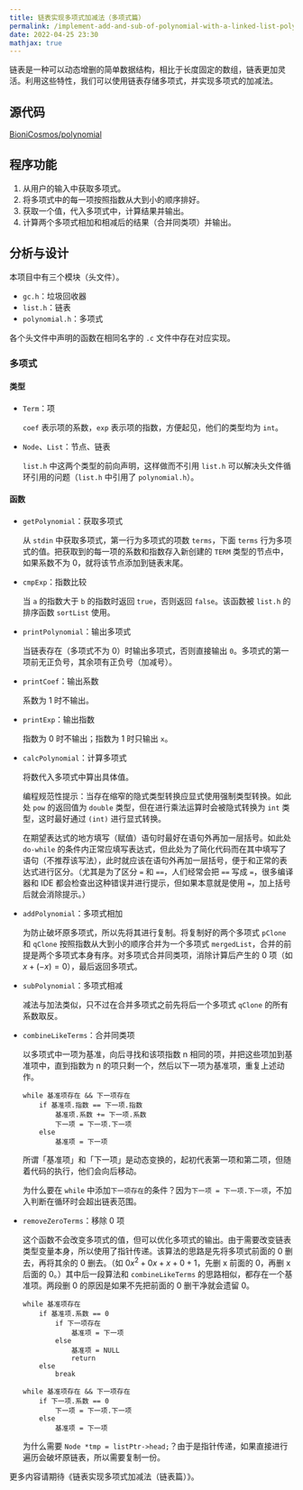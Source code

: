 ```yaml
---
title: 链表实现多项式加减法（多项式篇）
permalink: /implement-add-and-sub-of-polynomial-with-a-linked-list-polynomial/
date: 2022-04-25 23:30
mathjax: true
---
```

链表是一种可以动态增删的简单数据结构，相比于长度固定的数组，链表更加灵活。利用这些特性，我们可以使用链表存储多项式，并实现多项式的加减法。

<!--more-->

## 源代码

[BioniCosmos/polynomial](https://github.com/BioniCosmos/polynomial)

## 程序功能

1. 从用户的输入中获取多项式。
2. 将多项式中的每一项按照指数从大到小的顺序排好。
3. 获取一个值，代入多项式中，计算结果并输出。
4. 计算两个多项式相加和相减后的结果（合并同类项）并输出。

## 分析与设计

本项目中有三个模块（头文件）。

- `gc.h`：垃圾回收器
- `list.h`：链表
- `polynomial.h`：多项式

各个头文件中声明的函数在相同名字的 `.c` 文件中存在对应实现。

### 多项式

#### 类型

- `Term`：项

  `coef` 表示项的系数，`exp` 表示项的指数，方便起见，他们的类型均为 `int`。

- `Node`、`List`：节点、链表

  `list.h` 中这两个类型的前向声明，这样做而不引用 `list.h` 可以解决头文件循环引用的问题（`list.h` 中引用了 `polynomial.h`）。

#### 函数

- `getPolynomial`：获取多项式

  从 `stdin` 中获取多项式，第一行为多项式的项数 `terms`，下面 `terms` 行为多项式的值。把获取到的每一项的系数和指数存入新创建的 `TERM` 类型的节点中，如果系数不为 0，就将该节点添加到链表末尾。

- `cmpExp`：指数比较

  当 `a` 的指数大于 `b` 的指数时返回 `true`，否则返回 `false`。该函数被 `list.h` 的排序函数 `sortList` 使用。

- `printPolynomial`：输出多项式

  当链表存在（多项式不为 0）时输出多项式，否则直接输出 `0`。多项式的第一项前无正负号，其余项有正负号（加减号）。

- `printCoef`：输出系数

  系数为 1 时不输出。

- `printExp`：输出指数

  指数为 0 时不输出；指数为 1 时只输出 `x`。

- `calcPolynomial`：计算多项式

  将数代入多项式中算出具体值。

  编程规范性提示：当存在缩窄的隐式类型转换应显式使用强制类型转换。如此处 `pow` 的返回值为 `double` 类型，但在进行乘法运算时会被隐式转换为 `int` 类型，这时最好通过 `(int)` 进行显式转换。

  在期望表达式的地方填写（赋值）语句时最好在语句外再加一层括号。如此处 `do-while` 的条件内正常应填写表达式，但此处为了简化代码而在其中填写了语句（不推荐该写法），此时就应该在语句外再加一层括号，便于和正常的表达式进行区分。（尤其是为了区分 `=` 和 `==`，人们经常会把 `==` 写成 `=`，很多编译器和 IDE 都会检查出这种错误并进行提示，但如果本意就是使用 `=`，加上括号后就会消除提示。）

- `addPolynomial`：多项式相加

  为防止破坏原多项式，所以先将其进行复制。将复制好的两个多项式 `pClone` 和 `qClone` 按照指数从大到小的顺序合并为一个多项式 `mergedList`，合并的前提是两个多项式本身有序。对多项式合并同类项，消除计算后产生的 0 项（如 $x+\left(-x\right)=0$），最后返回多项式。

- `subPolynomial`：多项式相减

  减法与加法类似，只不过在合并多项式之前先将后一个多项式 `qClone` 的所有系数取反。

- `combineLikeTerms`：合并同类项

  以多项式中一项为基准，向后寻找和该项指数 n 相同的项，并把这些项加到基准项中，直到指数为 n 的项只剩一个，然后以下一项为基准项，重复上述动作。

  ```
  while 基准项存在 && 下一项存在
      if 基准项.指数 == 下一项.指数
          基准项.系数 += 下一项.系数
          下一项 = 下一项.下一项
      else
          基准项 = 下一项
  ```

  所谓「基准项」和「下一项」是动态变换的，起初代表第一项和第二项，但随着代码的执行，他们会向后移动。

  为什么要在 `while` 中添加`下一项存在`的条件？因为`下一项 = 下一项.下一项`，不加入判断在循环时会超出链表范围。

- `removeZeroTerms`：移除 0 项

  这个函数不会改变多项式的值，但可以优化多项式的输出。由于需要改变链表类型变量本身，所以使用了指针传递。该算法的思路是先将多项式前面的 0 删去，再将其余的 0 删去。（如 $0x^2+0x+x+0+1$，先删 x 前面的 0，再删 x 后面的 0。）其中后一段算法和 `combineLikeTerms` 的思路相似，都存在一个基准项。两段删 0 的原因是如果不先把前面的 0 删干净就会遗留 0。

  ```
  while 基准项存在
      if 基准项.系数 == 0
          if 下一项存在
              基准项 = 下一项
          else
              基准项 = NULL
              return
      else
          break

  while 基准项存在 && 下一项存在
      if 下一项.系数 == 0
          下一项 = 下一项.下一项
      else
          基准项 = 下一项
  ```

  为什么需要 `Node *tmp = listPtr->head;`？由于是指针传递，如果直接进行遍历会破坏原链表，所以需要复制一份。

更多内容请期待《链表实现多项式加减法（链表篇）》。

